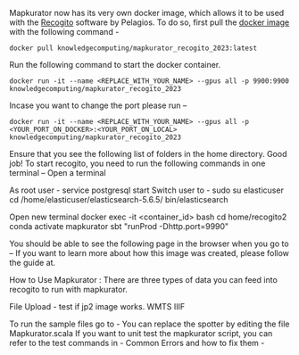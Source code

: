 Mapkurator now has its very own docker image, which allows it to be used with the [Recogito](https://github.com/pelagios/recogito2) software by Pelagios. 
To do so, first pull the [docker image](https://hub.docker.com/r/knowledgecomputing/mapkurator_recogito_2023/tags) with the following command - 

`docker pull knowledgecomputing/mapkurator_recogito_2023:latest`

Run the following command to start the docker container.

```docker run -it --name <REPLACE_WITH_YOUR_NAME> --gpus all -p 9900:9900 knowledgecomputing/mapkurator_recogito_2023```

Incase you want to change the port please run –

```docker run -it --name <REPLACE_WITH_YOUR_NAME> --gpus all -p <YOUR_PORT_ON_DOCKER>:<YOUR_PORT_ON_LOCAL> knowledgecomputing/mapkurator_recogito_2023```

Ensure that you see the following list of folders in the home directory.
Good job!
To start recogito, you need to run the following commands in one terminal –
Open a terminal
 
As root user - 
service postgresql start
Switch user to -
sudo su elasticuser
cd /home/elasticuser/elasticsearch-5.6.5/
bin/elasticsearch
 
Open new terminal
docker exec -it <container_id> bash
cd home/recogito2
conda activate mapkurator
sbt "runProd -Dhttp.port=9990"
 
You should be able to see the following page in the browser when you go to –
If you want to learn more about how this image was created, please follow the guide at.

How to Use Mapkurator : 
There are three types of data you can feed into recogito to run with  mapkurator.

File Upload - test if jp2 image works. 
WMTS
IIIF

To run the sample files go to - 
You can replace the spotter by editing the file Mapkurator.scala 
If you want to unit test the mapkurator script, you can refer to the test commands in - 
Common Errors and how to fix them - 

 

